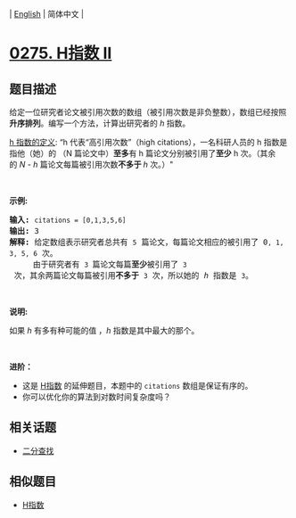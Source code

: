 
| [English](README_EN.md) | 简体中文 |
# [0275. H指数 II](https://leetcode-cn.com/problems/h-index-ii/)
## 题目描述
<p>给定一位研究者论文被引用次数的数组（被引用次数是非负整数），数组已经按照<strong>升序排列</strong>。编写一个方法，计算出研究者的 <em>h</em> 指数。</p>

<p><a href="https://baike.baidu.com/item/h-index/3991452?fr=aladdin">h 指数的定义</a>: &ldquo;h 代表&ldquo;高引用次数&rdquo;（high citations），一名科研人员的 h 指数是指他（她）的 （N 篇论文中）<strong>至多</strong>有 h 篇论文分别被引用了<strong>至少</strong> h 次。（其余的&nbsp;<em>N - h&nbsp;</em>篇论文每篇被引用次数<strong>不多于 </strong><em>h </em>次。）&quot;</p>

<p>&nbsp;</p>

<p><strong>示例:</strong></p>

<pre><strong>输入:</strong> <code>citations = [0,1,3,5,6]</code>
<strong>输出:</strong> 3 
<strong>解释: </strong>给定数组表示研究者总共有 <code>5</code> 篇论文，每篇论文相应的被引用了 0<code>, 1, 3, 5, 6</code> 次。
&nbsp;    由于研究者有 <code>3 </code>篇论文每篇<strong>至少</strong>被引用了 <code>3</code> 次，其余两篇论文每篇被引用<strong>不多于</strong> <code>3</code> 次，所以她的<em> h </em>指数是 <code>3</code>。</pre>

<p>&nbsp;</p>

<p><strong>说明:</strong></p>

<p>如果 <em>h </em>有多有种可能的值 ，<em>h</em> 指数是其中最大的那个。</p>

<p>&nbsp;</p>

<p><strong>进阶：</strong></p>

<ul>
	<li>这是&nbsp;<a href="/problems/h-index/description/">H指数</a>&nbsp;的延伸题目，本题中的&nbsp;<code>citations</code>&nbsp;数组是保证有序的。</li>
	<li>你可以优化你的算法到对数时间复杂度吗？</li>
</ul>

## 相关话题
- [二分查找](https://leetcode-cn.com/tag/binary-search)
## 相似题目
- [H指数](../h-index/README.md)
